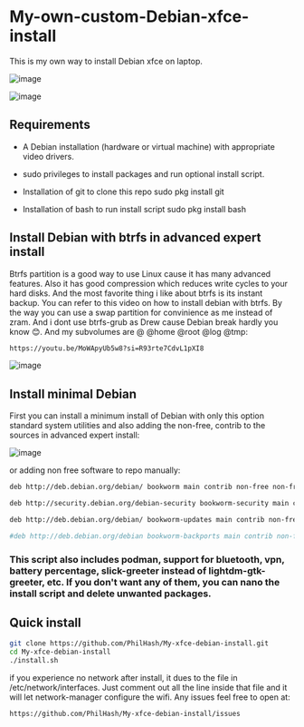 # My-own-custom-Debian-xfce-install

This is my own way to install Debian xfce on laptop. 

![image](https://github.com/user-attachments/assets/1f161427-307d-4c4a-88dd-93d42d9bbca8)


![image](https://github.com/user-attachments/assets/f7442857-b107-428a-b197-9cb56820433c)

## Requirements

* A Debian installation (hardware or virtual machine) with appropriate video drivers.

* sudo privileges to install packages and run optional install script.

* Installation of git to clone this repo sudo pkg install git

* Installation of bash to run install script sudo pkg install bash

## Install Debian with btrfs in advanced expert install

Btrfs partition is a good way to use Linux cause it has many advanced features. Also it has good compression which reduces write cycles to your hard disks. And the most favorite thing i like about btrfs is its instant backup.
You can refer to this video on how to install debian with btrfs. By the way you can use a swap partition for convinience as me instead of zram. And i dont use btrfs-grub as Drew cause Debian break hardly you know 😊. And my subvolumes are @ @home @root @log @tmp:

```bash
https://youtu.be/MoWApyUb5w8?si=R93rte7CdvL1pXI8
```

![image](https://github.com/user-attachments/assets/8761d8f3-c978-401a-b795-64515197e3f2)

## Install minimal Debian
First you can install a minimum install of Debian with only this option standard system utilities and also adding the non-free, contrib to the sources in advanced expert install:

![image](https://github.com/user-attachments/assets/1ca5d936-75cb-4980-87e4-b08aac57e953)

or adding non free software to repo manually:

```bash
deb http://deb.debian.org/debian/ bookworm main contrib non-free non-free-firmware

deb http://security.debian.org/debian-security bookworm-security main contrib non-free non-free-firmware

deb http://deb.debian.org/debian/ bookworm-updates main contrib non-free non-free-firmware

#deb http://deb.debian.org/debian bookworm-backports main contrib non-free non-free-firmware
```

### This script also includes podman, support for bluetooth, vpn, battery percentage, slick-greeter instead of lightdm-gtk-greeter, etc. If you don't want any of them, you can nano the install script and delete unwanted packages.

## Quick install

```bash
git clone https://github.com/PhilHash/My-xfce-debian-install.git
cd My-xfce-debian-install
./install.sh
```
if you experience no network after install, it dues to the file in /etc/network/interfaces. Just comment out all the line inside that file and it will let network-manager configure the wifi. Any issues feel free to open at:

`https://github.com/PhilHash/My-xfce-debian-install/issues`
